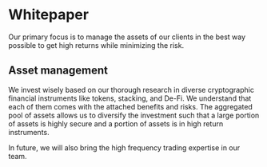 # Whitepaper

Our primary focus is to manage the assets of our clients in the best way possible to get high returns while minimizing the risk.

## Asset management

We invest wisely based on our thorough research in diverse cryptographic financial instruments like tokens, stacking, and De-Fi. We understand that each of them comes with the attached benefits and risks. The aggregated pool of assets allows us to diversify the investment such that a large portion of assets is highly secure and a portion of assets is in high return instruments.

In future, we will also bring the high frequency trading expertise in our team.
